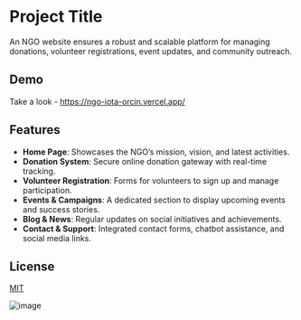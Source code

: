 
# Project Title

An NGO website ensures a robust and scalable platform for managing donations, volunteer registrations, event updates, and community outreach. 

## Demo
Take a look - https://ngo-iota-orcin.vercel.app/


## Features

- **Home Page**: Showcases the NGO’s mission, vision, and latest activities.
- **Donation System**: Secure online donation gateway with real-time tracking.
- **Volunteer Registration**: Forms for volunteers to sign up and manage participation.
- **Events & Campaigns**: A dedicated section to display upcoming events and success stories.
- **Blog & News**: Regular updates on social initiatives and achievements.
- **Contact & Support**: Integrated contact forms, chatbot assistance, and social media links.

## License

[MIT](https://choosealicense.com/licenses/mit/)


![image]([public\images\home.jpg](https://github.com/PRC-hub/Pentapolis-Foundation-NGO/blob/main/public/images/home.jpg))
